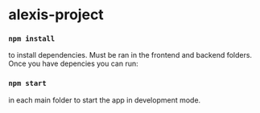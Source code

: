 # alexis-project

### `npm install`

to install dependencies. Must be ran in the frontend and backend folders. Once you have depencies you can run:

### `npm start`

in each main folder to start the app in development mode.

